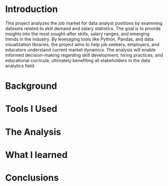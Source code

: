 # Introduction
This project analyzes the job market for data analyst positions by examining datasets related to skill demand and salary statistics. The goal is to provide insights into the most sought-after skills, salary ranges, and emerging trends in the industry. By leveraging tools like Python, Pandas, and data visualization libraries, the project aims to help job seekers, employers, and educators understand current market dynamics. The analysis will enable informed decision-making regarding skill development, hiring practices, and educational curricula, ultimately benefiting all stakeholders in the data analytics field.
# Background
# Tools I Used
# The Analysis 
# What I learned
# Conclusions
